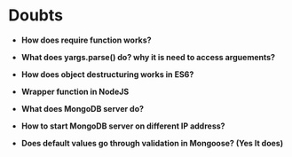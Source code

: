 
# Doubts

* **How does require function works?**

* **What does yargs.parse() do? why it is need to access arguements?**

* **How does object destructuring works in ES6?**

* **Wrapper function in NodeJS**

* **What does MongoDB server do?**

* **How to start MongoDB server on different IP address?**

* **Does default values go through validation in Mongoose? (Yes It does)**
